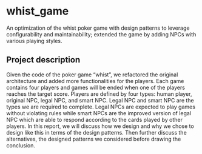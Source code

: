 # whist_game
An optimization of the whist poker game with design patterns to leverage configurability and maintainability; extended the game by adding NPCs with various playing styles.

## Project description
Given the code of the poker game “whist”, we refactored the original architecture and added more functionalities for the players. Each game contains four players and games will be ended when one of the players reaches the target score. Players are defined by four types: human player, original NPC, legal NPC, and smart NPC. Legal NPC and smart NPC are the types we are required to complete. Legal NPCs are expected to play games without violating rules while smart NPCs are the improved version of legal NPC which are able to respond according to the cards played by other players. In this report, we will discuss how we design and why we chose to design like this in terms of the design patterns. Then further discuss the alternatives, the designed patterns we considered before drawing the conclusion.
